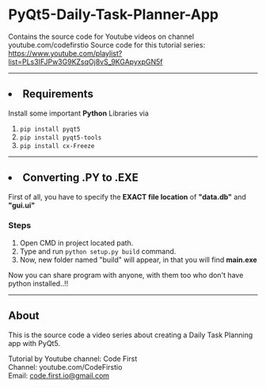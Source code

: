 # PyQt5-Daily-Task-Planner-App
Contains the source code for Youtube videos on channel youtube.com/codefirstio
Source code for this tutorial series: https://www.youtube.com/playlist?list=PLs3IFJPw3G9KZsqOj8vS_9KGApyxpGN5f
***
## <li>Requirements
Install some important **Python** Libraries via
1. <code>pip install pyqt5</code> 
2. <code>pip install pyqt5-tools</code>
3. <code>pip install cx-Freeze</code>
***
## <li>Converting .PY to .EXE
First of all, you have to specify the **EXACT file location** of **"data.db"** and **"gui.ui"**
### Steps
1. Open CMD in project located path.
2. Type and run <code>python setup.py build</code> command.
3. Now, new folder named "build" will appear, in that you will find **main.exe**
<p>Now you can share program with anyone, with them too who don't have python installed..!!</p>

***
## About
This is the source code a video series about creating a Daily Task Planning app with PyQt5.

Tutorial by Youtube channel: Code First  
Channel: youtube.com/CodeFirstio  
Email: code.first.io@gmail.com  